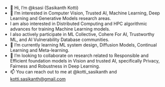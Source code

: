 - 👋 Hi, I’m @ksasi (Sasikanth Kotti)
- 👀 I’m interested in Computer Vision, Trusted AI, Machine Learning, Deep Learning and Generative Models research areas. 
- I am also interested in Distributed Computing and HPC algorithmic advances for training Machine Learning models.
- I also actively participate in ML Collective, Cohere For AI, Trustworthy ML, and AI Vulnerability Database communities.
- 🌱 I’m currently learning ML system design, Diffusion Models, Continual Learning and Meta-learning.
- 💞️ I’m looking to collaborate on research related to Responsible and Efficient foundation models in Vision and trusted AI, specifically Privacy, Fairness and Robustness in Deep Learning.
- 📫 You can reach out to me at @kotti_sasikanth and kotti.sasikanth@gmail.com

<!---
ksasi/ksasi is a ✨ special ✨ repository because its `README.md` (this file) appears on your GitHub profile.
You can click the Preview link to take a look at your changes.
--->
